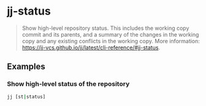 # jj-status

> Show high-level repository status. This includes the working copy commit and its parents, and a summary of the changes in the working copy and any existing conflicts in the working copy. More information: <https://jj-vcs.github.io/jj/latest/cli-reference/#jj-status>.

## Examples

### Show high-level status of the repository

```bash
jj [st|status]
```
